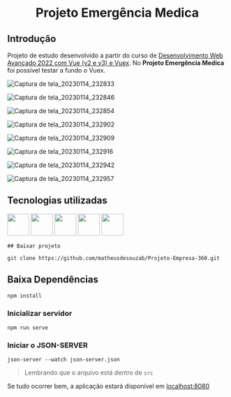 <h1 align="center">
  <p align="center">Projeto Emergência Medica</p>
</h1>

## Introdução

Projeto de estudo desenvolvido a partir do curso de [Desenvolvimento Web Avançado 2022 com Vue (v2 e v3) e Vuex](https://www.udemy.com/course/desenvolvimento-web-avancado-com-vue-strapi-vuex-e-vuetify/). No **Projeto Emergência Medica** foi possível testar a fundo o Vuex.


![Captura de tela_20230114_232833](https://user-images.githubusercontent.com/60266964/212519893-1ea3779a-67ea-4ce4-addf-773cb0874dbd.png)

![Captura de tela_20230114_232846](https://user-images.githubusercontent.com/60266964/212519894-519fad78-d106-41c4-acbb-edb6b064af48.png)

![Captura de tela_20230114_232854](https://user-images.githubusercontent.com/60266964/212519898-5a0107fe-f8b1-4e15-8986-896a77e2f51b.png)

![Captura de tela_20230114_232902](https://user-images.githubusercontent.com/60266964/212519901-2ba3fcca-0843-42fe-84c2-d7dbf21e39fd.png)

![Captura de tela_20230114_232909](https://user-images.githubusercontent.com/60266964/212519904-16370a84-aac2-4f91-85eb-f9188cfad6a6.png)

![Captura de tela_20230114_232916](https://user-images.githubusercontent.com/60266964/212519916-3050fb35-c867-4aa3-809e-124550b7143d.png)

![Captura de tela_20230114_232942](https://user-images.githubusercontent.com/60266964/212519917-b2a79da4-78b2-492a-afdf-5e8e82c37912.png)

![Captura de tela_20230114_232957](https://user-images.githubusercontent.com/60266964/212519919-a86b956d-e8a7-4d98-86e4-a2664a6eadf5.png)

## Tecnologias utilizadas

<div style="display: inline_block">
    <img src="https://user-images.githubusercontent.com/60266964/204157235-0ad813df-82db-4233-8bd3-32daa6387634.png" width="50" height="50"/>
    <img src="https://user-images.githubusercontent.com/60266964/204157268-687424c0-0504-42a4-89da-d0c8d30c5f86.png" width="50" height="50"/>
    <img src="https://user-images.githubusercontent.com/60266964/204157283-b894f930-e87a-49bf-86b1-07a8e125cfe4.png" width="50" height="50" />
    <img src="https://user-images.githubusercontent.com/60266964/204157322-af427fa7-6a39-4f41-a721-47a165c41fe7.png" width="50" height="50" />
    <img src="https://user-images.githubusercontent.com/60266964/204157341-f1bb413e-ca6b-421d-bbf3-64d19a9d3869.png" width="50" height="50" /> </div>
    
    ## Baixar projeto

```
git clone https://github.com/matheusdesouzab/Projeto-Empresa-360.git
```

## Baixa Dependências
```
npm install
```

### Inicializar servidor
```
npm run serve
```

### Iniciar o JSON-SERVER
```
json-server --watch json-server.json
```

> Lembrando que o arquivo está dentro de `src`

Se tudo ocorrer bem, a aplicação estará disponível em [localhost:8080](http://localhost:8080)
